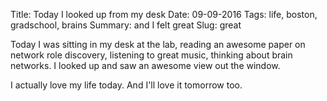 Title: Today I looked up from my desk
Date: 09-09-2016
Tags: life, boston, gradschool, brains
Summary: and I felt great
Slug: great


Today I was sitting in my desk at the lab, reading an awesome paper on
network role discovery, listening to great music, thinking about brain
networks.  I looked up and saw an awesome view out the window.


I actually love my life today.  And I'll love it tomorrow too.
